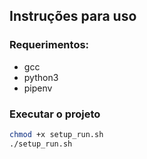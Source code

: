 ## Instruções para uso

### Requerimentos:
- gcc
- python3
- pipenv 

### Executar o projeto
```sh 
chmod +x setup_run.sh
./setup_run.sh
```

